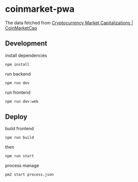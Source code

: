 # coinmarket-pwa

The data fetched from [Cryptocurrency Market Capitalizations | CoinMarketCap](https://coinmarketcap.com/)

## Development

install dependencies
```sh
npm install
```
run backend
```sh
npm run dev
```
run frontend
```sh
npm run dev:web
```

## Deploy
build frontend
```sh
npm run build
```
then 
```sh
npm run start
```
process manage
```sh
pm2 start process.json
```
